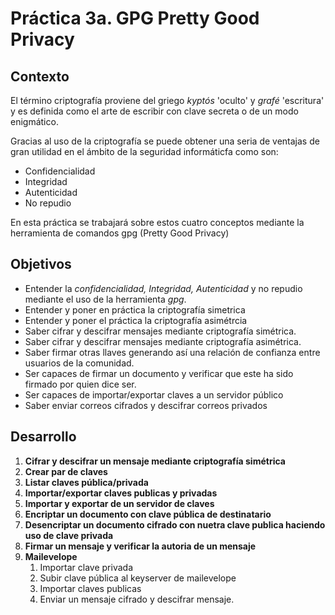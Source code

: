 # Práctica 3a. GPG Pretty Good Privacy

## Contexto
El término criptografía proviene del griego *kyptós* 'oculto' y *grafé* 'escritura' y es definida como el arte de escribir con clave secreta o de un modo enigmático.

Gracias al uso de la criptografía se puede obtener una seria de ventajas de gran utilidad en el ámbito de la seguridad informáticfa como son:
* Confidencialidad
* Integridad
* Autenticidad
* No repudio
    

En esta práctica se trabajará sobre estos cuatro conceptos mediante la herramienta de comandos gpg (Pretty Good Privacy)

## Objetivos
* Entender la *confidencialidad, Integridad, Autenticidad* y no repudio mediante el uso de la herramienta *gpg*.
* Entender y poner en práctica la criptografía simetrica
* Entender y poner el práctica la criptografía asimétrcia
* Saber cifrar y descifrar mensajes mediante criptografía simétrica.
* Saber cifrar y descifrar mensajes mediante criptografía asimétrica.
* Saber firmar otras llaves generando así una relación de confianza entre usuarios de la comunidad.
* Ser capaces de firmar un documento y verificar que este ha sido firmado por quien dice ser.
* Ser capaces de importar/exportar claves a un servidor público
* Saber enviar correos cifrados y descifrar correos privados

## Desarrollo

 1. **Cifrar y descifrar un mensaje mediante criptografía simétrica**
 2. **Crear par de claves**
 3. **Listar claves pública/privada**
 4. **Importar/exportar claves publicas y privadas**
 5. **Importar y exportar de un servidor de claves**
 6. **Encriptar un documento con clave pública de destinatario**
 7. **Desencriptar un documento cifrado con nuetra clave publica haciendo uso de clave privada**
 8. **Firmar un mensaje y verificar la autoria de un mensaje**
 9. **Mailevelope**
    1.  Importar clave privada
    2.  Subir clave pública al keyserver de mailevelope
    3.  Importar claves publicas
    4.  Enviar un mensaje cifrado y descifrar mensaje.

 